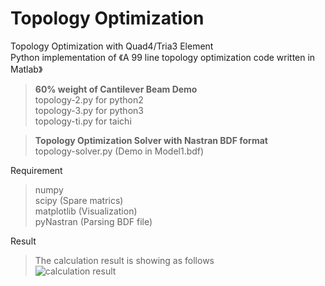 # Topology Optimization
Topology Optimization with Quad4/Tria3 Element  
 Python implementation of 《A 99 line topology optimization code written in Matlab》  
> **60% weight of Cantilever Beam Demo**  
> topology-2.py for python2  
> topology-3.py for python3  
> topology-ti.py for taichi

> **Topology Optimization Solver with Nastran BDF format**  
> topology-solver.py (Demo in Model1.bdf)

 Requirement
> numpy   
> scipy (Spare matrics)  
> matplotlib (Visualization)  
> pyNastran (Parsing BDF file)

 Result
> The calculation result is showing as follows  
![calculation result](https://raw.githubusercontent.com/longlong2010/topology-optimization/main/out.gif)
